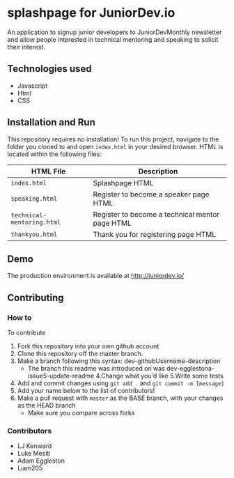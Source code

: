 
# splashpage for JuniorDev.io
An application to signup junior developers to JuniorDevMonthly newsletter
and allow people interested in technical mentoring and speaking to solicit their interest.

## Technologies used

* Javascript
* Html
* CSS

## Installation and Run

This repository requires no installation! To run this project, navigate to the folder you cloned to and open ```index.html``` in your desired browser.
HTML is located within the following files:

HTML File | Description
--------- | -----------
 ```index.html``` | Splashpage HTML
 ```speaking.html``` | Register to become a speaker page HTML
 ```technical-mentoring.html``` | Register to become a technical mentor page HTML
 ```thankyou.html``` | Thank you for registering page HTML
 

## Demo

The production environment is available at http://juniordev.io/

## Contributing

### How to

To contribute
1. Fork this repository into your own github account
2. Clone this repository off the master branch.
3. Make a branch following this syntax: dev-githubUsername-description
    * The branch this readme was introduced on was dev-egglestona-issue5-update-readme
4.Change what you'd like
5.Write some tests
6. Add and commit changes using ```git add .``` and ```git commit -m [message]```
7. Add your name below to the list of contributors!
8. Make a pull request with ```master``` as the BASE branch, with your changes as the HEAD branch
    * Make sure you compare across forks

 


### Contributors

* LJ Kenward
* Luke Mesiti
* Adam Eggleston
* Liam205